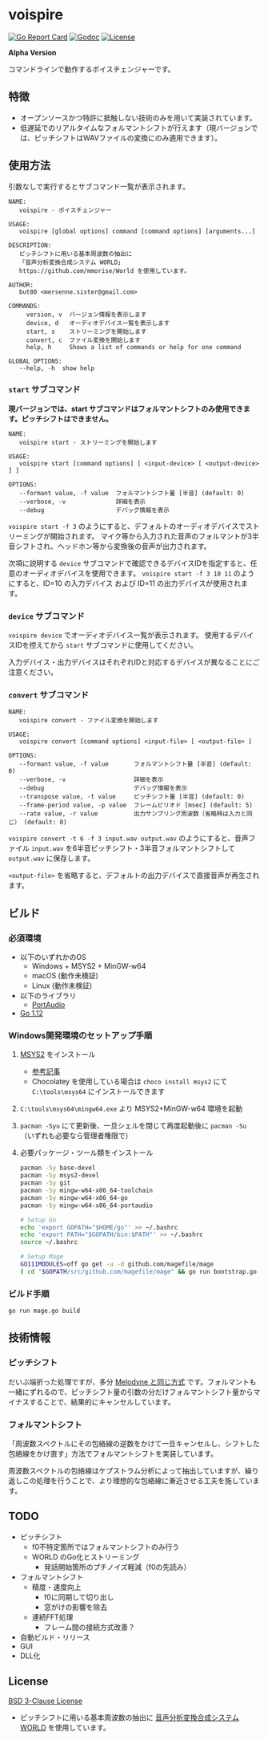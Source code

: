 # voispire

[![Go Report Card](https://goreportcard.com/badge/github.com/but80/voispire)](https://goreportcard.com/report/github.com/but80/voispire)
[![Godoc](https://godoc.org/github.com/but80/voispire?status.svg)](https://godoc.org/github.com/but80/voispire)
[![License](https://img.shields.io/badge/License-BSD%203--Clause-blue.svg)](https://opensource.org/licenses/BSD-3-Clause)

**Alpha Version**

コマンドラインで動作するボイスチェンジャーです。

## 特徴

- オープンソースかつ特許に抵触しない技術のみを用いて実装されています。
- 低遅延でのリアルタイムなフォルマントシフトが行えます（現バージョンでは、ピッチシフトはWAVファイルの変換にのみ適用できます）。

## 使用方法

引数なしで実行するとサブコマンド一覧が表示されます。

```
NAME:
   voispire - ボイスチェンジャー

USAGE:
   voispire [global options] command [command options] [arguments...]

DESCRIPTION:
   ピッチシフトに用いる基本周波数の抽出に
   「音声分析変換合成システム WORLD」
   https://github.com/mmorise/World を使用しています。

AUTHOR:
   but80 <mersenne.sister@gmail.com>

COMMANDS:
     version, v  バージョン情報を表示します
     device, d   オーディオデバイス一覧を表示します
     start, s    ストリーミングを開始します
     convert, c  ファイル変換を開始します
     help, h     Shows a list of commands or help for one command

GLOBAL OPTIONS:
   --help, -h  show help
```

### `start` サブコマンド

**現バージョンでは、start サブコマンドはフォルマントシフトのみ使用できます。ピッチシフトはできません。**

```
NAME:
   voispire start - ストリーミングを開始します

USAGE:
   voispire start [command options] [ <input-device> [ <output-device> ] ]

OPTIONS:
   --formant value, -f value  フォルマントシフト量 [半音] (default: 0)
   --verbose, -v              詳細を表示
   --debug                    デバッグ情報を表示
```

`voispire start -f 3` のようにすると、デフォルトのオーディオデバイスでストリーミングが開始されます。
マイク等から入力された音声のフォルマントが3半音シフトされ、ヘッドホン等から変換後の音声が出力されます。

次項に説明する `device` サブコマンドで確認できるデバイスIDを指定すると、任意のオーディオデバイスを使用できます。
`voispire start -f 3 10 11` のようにすると、ID=10 の入力デバイス および ID=11 の出力デバイスが使用されます。


### `device` サブコマンド

`voispire device` でオーディオデバイス一覧が表示されます。
使用するデバイスIDを控えてから `start` サブコマンドに使用してください。

入力デバイス・出力デバイスはそれぞれIDと対応するデバイスが異なることにご注意ください。

### `convert` サブコマンド

```
NAME:
   voispire convert - ファイル変換を開始します

USAGE:
   voispire convert [command options] <input-file> [ <output-file> ]

OPTIONS:
   --formant value, -f value       フォルマントシフト量 [半音] (default: 0)
   --verbose, -v                   詳細を表示
   --debug                         デバッグ情報を表示
   --transpose value, -t value     ピッチシフト量 [半音] (default: 0)
   --frame-period value, -p value  フレームピリオド [msec] (default: 5)
   --rate value, -r value          出力サンプリング周波数（省略時は入力と同じ） (default: 0)
```

`voispire convert -t 6 -f 3 input.wav output.wav` のようにすると、音声ファイル `input.wav` を6半音ピッチシフト・3半音フォルマントシフトして `output.wav` に保存します。

`<output-file>` を省略すると、デフォルトの出力デバイスで直接音声が再生されます。

## ビルド

### 必須環境

- 以下のいずれかのOS
  - Windows + MSYS2 + MinGW-w64
  - macOS (動作未検証)
  - Linux (動作未検証)
- 以下のライブラリ
  - [PortAudio](http://www.portaudio.com/)
- [Go 1.12](https://golang.org/)

### Windows開発環境のセットアップ手順

1. [MSYS2](https://www.msys2.org/) をインストール
   - [参考記事](https://qiita.com/Ted-HM/items/4f2feb9fdacb6c72083c)
   - Chocolatey を使用している場合は `choco install msys2` にて `C:\tools\msys64` にインストールできます
2. `C:\tools\msys64\mingw64.exe` より MSYS2+MinGW-w64 環境を起動
3. `pacman -Syu` にて更新後、一旦シェルを閉じて再度起動後に `pacman -Su` （いずれも必要なら管理者権限で）
4. 必要パッケージ・ツール類をインストール
   
   ```bash
   pacman -Sy base-devel
   pacman -Sy msys2-devel
   pacman -Sy git
   pacman -Sy mingw-w64-x86_64-toolchain
   pacman -Sy mingw-w64-x86_64-go
   pacman -Sy mingw-w64-x86_64-portaudio
   
   # Setup Go
   echo 'export GOPATH="$HOME/go"' >> ~/.bashrc
   echo 'export PATH="$GOPATH/bin:$PATH"' >> ~/.bashrc
   source ~/.bashrc
   
   # Setup Mage
   GO111MODULES=off go get -u -d github.com/magefile/mage
   ( cd "$GOPATH/src/github.com/magefile/mage" && go run bootstrap.go )
   ```

### ビルド手順

```bash
go run mage.go build
```

## 技術情報

### ピッチシフト

だいぶ端折った処理ですが、多分 [Melodyne と同じ方式](https://ja.wikipedia.org/wiki/%E3%82%BF%E3%82%A4%E3%83%A0%E3%82%B9%E3%83%88%E3%83%AC%E3%83%83%E3%83%81/%E3%83%94%E3%83%83%E3%83%81%E3%82%B7%E3%83%95%E3%83%88#%E4%BD%8D%E7%9B%B8%E3%81%A8%E6%99%82%E9%96%93%E3%82%92%E3%81%BB%E3%81%A9%E3%81%8F) です。フォルマントも一緒にずれるので、ピッチシフト量の引数の分だけフォルマントシフト量からマイナスすることで、結果的にキャンセルしています。

### フォルマントシフト

「周波数スペクトルにその包絡線の逆数をかけて一旦キャンセルし、シフトした包絡線をかけ直す」方法でフォルマントシフトを実装しています。

周波数スペクトルの包絡線はケプストラム分析によって抽出していますが、繰り返しこの処理を行うことで、より理想的な包絡線に漸近させる工夫を施しています。

## TODO

- ピッチシフト
  - f0不特定箇所ではフォルマントシフトのみ行う
  - WORLD のGo化とストリーミング
    - 発話開始箇所のプチノイズ軽減（f0の先読み）
- フォルマントシフト
  - 精度・速度向上
    - f0に同期して切り出し
    - 窓がけの影響を除去
  - 連続FFT処理
    - フレーム間の接続方式改善？
- 自動ビルド・リリース
- GUI
- DLL化

## License

[BSD 3-Clause License](./LICENSE)

- ピッチシフトに用いる基本周波数の抽出に [音声分析変換合成システム WORLD](https://github.com/mmorise/World) を使用しています。
